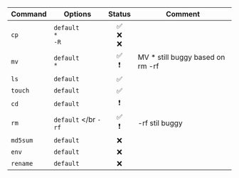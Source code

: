Command | Options | Status | Comment
-------|---------|---------|---------
`cp`  | `default`</br>`*`</br>`-R` | <center> :white_check_mark:  </br> :x: </br> :x: </center>
`mv`  | `default`</br>`*` | <center> :white_check_mark:</br>:exclamation:</center>| MV * still buggy based on rm -rf
`ls`  | `default` | <center> :white_check_mark: </center>
`touch`  | `default` | <center> :white_check_mark: </center>
`cd`  | `default` |<center> :exclamation: </center>
`rm`  | `default` </br `-rf` | <center> :white_check_mark:</br>:exclamation:</center> | -rf stil buggy
`md5sum`  | `default` | <center> :x: </center>
`env`  | `default` | <center> :x: </center>
`rename`  | `default` | <center> :x: </center> 

